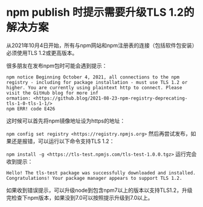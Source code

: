 # npm publish 时提示需要升级TLS 1.2的解决方案

从2021年10月4日开始，所有与npm网站和npm注册表的连接（包括软件包安装）必须使用TLS 1.2或更高版本。

很多朋友在发布npm包时可能会遇到提示：

```shell
npm notice Beginning October 4, 2021, all connections to the npm registry - including for package installation - must use TLS 1.2 or higher. You are currently using plaintext http to connect. Please visit the GitHub blog for more inf
ormation: <https://github.blog/2021-08-23-npm-registry-deprecating-tls-1-0-tls-1-1/>
npm ERR! code E426
```

这时候可以首先将npm镜像地址设为https的地址：

`npm config set registry <https://registry.npmjs.org>`
然后再尝试发布，如果还是报错，可以运行以下命令支持TLS 1.2：

`npm install -g <https://tls-test.npmjs.com/tls-test-1.0.0.tgz>`
运行完会收到提示：

```shell
Hello! The tls-test package was successfully downloaded and installed. Congratulations! Your package manager appears to support TLS 1.2.
```

如果收到错误提示，可以升级node到包含npm7以上的版本以支持TLS1.2，升级完检查下npm版本，如果没到7.0可以按照提示升级到7.0以上。
